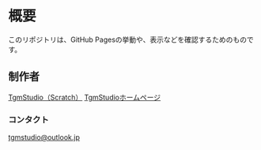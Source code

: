 # 概要
このリポジトリは、GitHub Pagesの挙動や、表示などを確認するためのものです。

## 制作者
[TgmStudio（Scratch）](https://scratch.mit.edu/users/TgmStudio)
[TgmStudioホームページ](https://newtgm.my.canva.site)

### コンタクト
[tgmstudio@outlook.jp](mailto:tgmstudio@outlook.jp)
